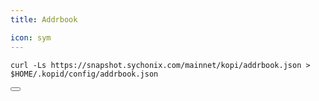 ```yaml
---
title: Addrbook

icon: sym
---
```


<div class="code-block-wrapper"><!-- Note: Change nodename and $HOME/.binary -->
  <pre><code>curl -Ls https://snapshot.sychonix.com/mainnet/kopi/addrbook.json > $HOME/.kopid/config/addrbook.json</code></pre>
  <button class="copy-btn"><i class="fas fa-copy"></i></button>
</div><!-- Note: Change nodename and $HOME/.binary -->
